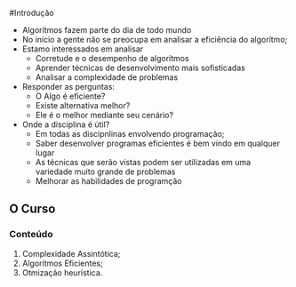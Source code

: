 #Introdução
*   Algorítmos fazem parte do dia de todo mundo
*   No início a gente não se preocupa em analisar a eficiência do algorítmo;
*   Estamo interessados em analisar
    *   Corretude e o desempenho de algorítmos
    *   Aprender técnicas de desenvolvimento mais sofisticadas
    *   Analisar a complexidade de problemas
*   Responder as perguntas:
    *   O Algo é eficiente?
    *   Existe alternativa melhor?
    *   Ele é o melhor mediante seu cenário?
*  Onde a disciplina é útil?
   * Em todas as discipnlinas envolvendo programação;
   *   Saber desenvolver programas eficientes  é bem vindo em qualquer lugar
   *   As técnicas que serão vistas podem ser utilizadas em uma variedade muito grande de problemas
   *   Melhorar as habilidades de programção
  ## O Curso
###       Conteúdo
1. Complexidade Assintótica;
2. Algorítmos Eficientes;
3. Otmização heurística.
        